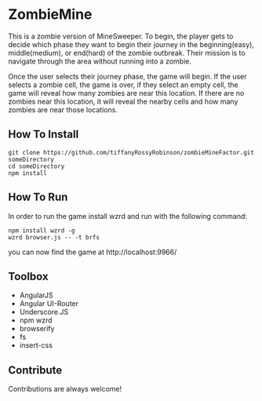 # ZombieMine

This is a zombie version of MineSweeper. To begin, the player gets to decide which phase they want to begin their journey in the beginning(easy), middle(medium), or end(hard) of the zombie outbreak. Their mission is to navigate through the area without running into a zombie. 

Once the user selects their journey phase, the game will begin. If the user selects a zombie cell, the game is over, if they select an empty cell, the game will reveal how many zombies are near this location. If there are no zombies near this location, it will reveal the nearby cells and how many zombies are near those locations. 


## How To Install

```
git clone https://github.com/tiffanyRossyRobinson/zombieMineFactor.git someDirectory
cd someDirectory  
npm install
```

## How To Run 

In order to run the game install wzrd and run with the following command: 

```
npm install wzrd -g
wzrd browser.js -- -t brfs
```

you can now find the game at http://localhost:9966/

## Toolbox

- AngularJS
- Angular UI-Router
- Underscore.JS 
- npm wzrd
- browserify
- fs
- insert-css

## Contribute 

Contributions are always welcome! 

